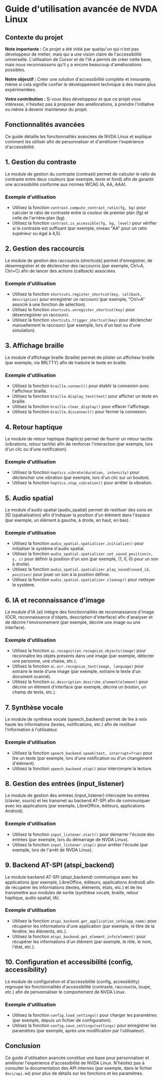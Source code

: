 # Guide d'utilisation avancée de NVDA Linux

## Contexte du projet

**Note importante :** Ce projet a été initié par quelqu'un qui n'est pas développeur de métier, mais qui a une vision claire de l'accessibilité universelle. L'utilisation de Cursor et de l'IA a permis de créer cette base, mais nous reconnaissons qu'il y a encore beaucoup d'améliorations possibles.

**Notre objectif :** Créer une solution d'accessibilité complète et innovante, même si cela signifie confier le développement technique à des mains plus expérimentées.

**Votre contribution :** Si vous êtes développeur et que ce projet vous intéresse, n'hésitez pas à proposer des améliorations, à prendre l'initiative ou même à devenir mainteneur du projet.

## Fonctionnalités avancées

Ce guide détaille les fonctionnalités avancées de NVDA Linux et explique comment les utiliser afin de personnaliser et d'améliorer l'expérience d'accessibilité.

## 1. Gestion du contraste

Le module de gestion du contraste (contrast) permet de calculer le ratio de contraste entre deux couleurs (par exemple, texte et fond) afin de garantir une accessibilité conforme aux normes WCAG (A, AA, AAA).

### Exemple d'utilisation

- Utilisez la fonction `contrast.compute_contrast_ratio(fg, bg)` pour calculer le ratio de contraste entre la couleur de premier plan (fg) et celle de l'arrière‑plan (bg).
- Utilisez la fonction `contrast.is_accessible(fg, bg, level)` pour vérifier si le contraste est suffisant (par exemple, niveau "AA" pour un ratio supérieur ou égal à 4,5).

## 2. Gestion des raccourcis

Le module de gestion des raccourcis (shortcuts) permet d'enregistrer, de désenregistrer et de déclencher des raccourcis (par exemple, Ctrl+A, Ctrl+C) afin de lancer des actions (callback) associées.

### Exemple d'utilisation

- Utilisez la fonction `shortcuts.register_shortcut(key, callback, description)` pour enregistrer un raccourci (par exemple, "Ctrl+A" associé à une fonction de sélection).
- Utilisez la fonction `shortcuts.unregister_shortcut(key)` pour désenregistrer un raccourci.
- Utilisez la fonction `shortcuts.trigger_shortcut(key)` pour déclencher manuellement le raccourci (par exemple, lors d'un test ou d'une simulation).

## 3. Affichage braille

Le module d'affichage braille (braille) permet de piloter un afficheur braille (par exemple, via BRLTTY) afin de traduire le texte en braille.

### Exemple d'utilisation

- Utilisez la fonction `braille.connect()` pour établir la connexion avec l'afficheur braille.
- Utilisez la fonction `braille.display_text(text)` pour afficher un texte en braille.
- Utilisez la fonction `braille.clear_display()` pour effacer l'affichage.
- Utilisez la fonction `braille.disconnect()` pour fermer la connexion.

## 4. Retour haptique

Le module de retour haptique (haptics) permet de fournir un retour tactile (vibrations, retour tactile) afin de renforcer l'interaction (par exemple, lors d'un clic ou d'une notification).

### Exemple d'utilisation

- Utilisez la fonction `haptics.vibrate(duration, intensity)` pour déclencher une vibration (par exemple, lors d'un clic sur un bouton).
- Utilisez la fonction `haptics.stop_vibration()` pour arrêter la vibration.

## 5. Audio spatial

Le module d'audio spatial (audio_spatial) permet de restituer des sons en 3D (spatialisation) afin d'indiquer la position d'un élément dans l'espace (par exemple, un élément à gauche, à droite, en haut, en bas).

### Exemple d'utilisation

- Utilisez la fonction `audio_spatial.spatializer.initialize()` pour initialiser le système d'audio spatial.
- Utilisez la fonction `audio_spatial.spatializer.set_sound_position(x, y, z)` pour définir la position d'un son (par exemple, (1, 0, 0) pour un son à droite).
- Utilisez la fonction `audio_spatial.spatializer.play_sound(sound_id, position)` pour jouer un son à la position définie.
- Utilisez la fonction `audio_spatial.spatializer.cleanup()` pour nettoyer le système.

## 6. IA et reconnaissance d'image

Le module d'IA (ai) intègre des fonctionnalités de reconnaissance d'image (OCR, reconnaissance d'objets, description d'interface) afin d'analyser et de décrire l'environnement (par exemple, décrire une image ou une interface).

### Exemple d'utilisation

- Utilisez la fonction `ai.recognition.recognize_objects(image)` pour reconnaître les objets présents dans une image (par exemple, détecter une personne, une chaise, etc.).
- Utilisez la fonction `ai.ocr.recognize_text(image, language)` pour extraire le texte d'une image (par exemple, extraire le texte d'un document scanné).
- Utilisez la fonction `ai.description.describe_element(element)` pour décrire un élément d'interface (par exemple, décrire un bouton, un champ de texte, etc.).

## 7. Synthèse vocale

Le module de synthèse vocale (speech_backend) permet de lire à voix haute les informations (textes, notifications, etc.) afin de restituer l'information à l'utilisateur.

### Exemple d'utilisation

- Utilisez la fonction `speech_backend.speak(text, interrupt=True)` pour lire un texte (par exemple, lors d'une notification ou d'un changement d'élément).
- Utilisez la fonction `speech_backend.stop()` pour interrompre la lecture.

## 8. Gestion des entrées (input_listener)

Le module de gestion des entrées (input_listener) intercepte les entrées (clavier, souris) et les transmet au backend AT-SPI afin de communiquer avec les applications (par exemple, LibreOffice, éditeurs, applications Android).

### Exemple d'utilisation

- Utilisez la fonction `input_listener.start()` pour démarrer l'écoute des entrées (par exemple, lors du démarrage de NVDA Linux).
- Utilisez la fonction `input_listener.stop()` pour arrêter l'écoute (par exemple, lors de l'arrêt de NVDA Linux).

## 9. Backend AT-SPI (atspi_backend)

Le module backend AT-SPI (atspi_backend) communique avec les applications (par exemple, LibreOffice, éditeurs, applications Android) afin de récupérer les informations (textes, éléments, états, etc.) et de les transmettre aux modules de sortie (synthèse vocale, braille, retour haptique, audio spatial, IA).

### Exemple d'utilisation

- Utilisez la fonction `atspi_backend.get_application_info(app_name)` pour récupérer les informations d'une application (par exemple, le titre de la fenêtre, les éléments, etc.).
- Utilisez la fonction `atspi_backend.get_element_info(element)` pour récupérer les informations d'un élément (par exemple, le rôle, le nom, l'état, etc.).

## 10. Configuration et accessibilité (config, accessibility)

Le module de configuration et d'accessibilité (config, accessibility) regroupe les fonctionnalités d'accessibilité (contraste, raccourcis, loupe, etc.) afin de personnaliser le comportement de NVDA Linux.

### Exemple d'utilisation

- Utilisez la fonction `config.load_settings()` pour charger les paramètres (par exemple, depuis un fichier de configuration).
- Utilisez la fonction `config.save_settings(settings)` pour enregistrer les paramètres (par exemple, après une modification par l'utilisateur).

## Conclusion

Ce guide d'utilisation avancée constitue une base pour personnaliser et améliorer l'expérience d'accessibilité de NVDA Linux. N'hésitez pas à consulter la documentation des API internes (par exemple, dans le fichier `docs/api.md`) pour plus de détails sur les fonctions et les paramètres. 